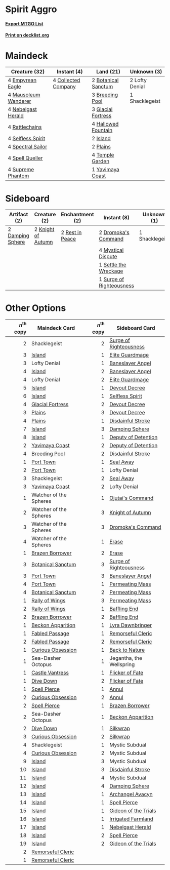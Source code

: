# Spirit Aggro

#### [Export MTGO List](../collection/Spirit%20Aggro/Spirit%20Aggro.txt)
#### [Print on decklist.org](http://decklist.org/?deckmain=2%09Botanical%20Sanctum%0A3%09Breeding%20Pool%0A4%09Collected%20Company%0A4%09Empyrean%20Eagle%0A3%09Glacial%20Fortress%0A4%09Hallowed%20Fountain%0A2%09Island%0A2%09Lofty%20Denial%0A4%09Mausoleum%20Wanderer%0A4%09Nebelgast%20Herald%0A2%09Plains%0A4%09Rattlechains%0A4%09Selfless%20Spirit%0A1%09Shacklegeist%0A4%09Spectral%20Sailor%0A4%09Spell%20Queller%0A4%09Supreme%20Phantom%0A4%09Temple%20Garden%0A1%09Yavimaya%20Coast&deckside=2%09Damping%20Sphere%0A2%09Dromoka's%20Command%0A2%09Knight%20of%20Autumn%0A4%09Mystical%20Dispute%0A2%09Rest%20in%20Peace%0A1%09Settle%20the%20Wreckage%0A1%09Shacklegeist%0A1%09Surge%20of%20Righteousness)
# Maindeck

|                                         Creature (32)                                         |                                         Instant (4)                                          |                                          Land (21)                                           | Unknown (3)  |
|-----------------------------------------------------------------------------------------------|----------------------------------------------------------------------------------------------|----------------------------------------------------------------------------------------------|--------------|
|4 [Empyrean Eagle](http://gatherer.wizards.com/Pages/Card/Details.aspx?multiverseid=466962)    |4 [Collected Company](http://gatherer.wizards.com/Pages/Card/Details.aspx?multiverseid=394519)|2 [Botanical Sanctum](http://gatherer.wizards.com/Pages/Card/Details.aspx?multiverseid=417817)|2 Lofty Denial|
|4 [Mausoleum Wanderer](http://gatherer.wizards.com/Pages/Card/Details.aspx?multiverseid=414364)|                                                                                              |3 [Breeding Pool](http://gatherer.wizards.com/Pages/Card/Details.aspx?multiverseid=97088)     |1 Shacklegeist|
|4 [Nebelgast Herald](http://gatherer.wizards.com/Pages/Card/Details.aspx?multiverseid=414366)  |                                                                                              |3 [Glacial Fortress](http://gatherer.wizards.com/Pages/Card/Details.aspx?multiverseid=190562) |              |
|4 [Rattlechains](http://gatherer.wizards.com/Pages/Card/Details.aspx?multiverseid=409824)      |                                                                                              |4 [Hallowed Fountain](http://gatherer.wizards.com/Pages/Card/Details.aspx?multiverseid=97071) |              |
|4 [Selfless Spirit](http://gatherer.wizards.com/Pages/Card/Details.aspx?multiverseid=414332)   |                                                                                              |2 [Island](http://gatherer.wizards.com/Pages/Card/Details.aspx?multiverseid=439857)           |              |
|4 [Spectral Sailor](http://gatherer.wizards.com/Pages/Card/Details.aspx?multiverseid=466830)   |                                                                                              |2 [Plains](http://gatherer.wizards.com/Pages/Card/Details.aspx?multiverseid=439856)           |              |
|4 [Spell Queller](http://gatherer.wizards.com/Pages/Card/Details.aspx?multiverseid=414494)     |                                                                                              |4 [Temple Garden](http://gatherer.wizards.com/Pages/Card/Details.aspx?multiverseid=405112)    |              |
|4 [Supreme Phantom](http://gatherer.wizards.com/Pages/Card/Details.aspx?multiverseid=447212)   |                                                                                              |1 [Yavimaya Coast](http://gatherer.wizards.com/Pages/Card/Details.aspx?multiverseid=129810)   |              |


# Sideboard

|                                       Artifact (2)                                        |                                        Creature (2)                                         |                                     Enchantment (2)                                      |                                            Instant (8)                                            | Unknown (1)  |
|-------------------------------------------------------------------------------------------|---------------------------------------------------------------------------------------------|------------------------------------------------------------------------------------------|---------------------------------------------------------------------------------------------------|--------------|
|2 [Damping Sphere](http://gatherer.wizards.com/Pages/Card/Details.aspx?multiverseid=443101)|2 [Knight of Autumn](http://gatherer.wizards.com/Pages/Card/Details.aspx?multiverseid=452933)|2 [Rest in Peace](http://gatherer.wizards.com/Pages/Card/Details.aspx?multiverseid=442021)|2 [Dromoka's Command](http://gatherer.wizards.com/Pages/Card/Details.aspx?multiverseid=394558)     |1 Shacklegeist|
|                                                                                           |                                                                                             |                                                                                          |4 [Mystical Dispute](http://gatherer.wizards.com/Pages/Card/Details.aspx?multiverseid=473020)      |              |
|                                                                                           |                                                                                             |                                                                                          |1 [Settle the Wreckage](http://gatherer.wizards.com/Pages/Card/Details.aspx?multiverseid=435186)   |              |
|                                                                                           |                                                                                             |                                                                                          |1 [Surge of Righteousness](http://gatherer.wizards.com/Pages/Card/Details.aspx?multiverseid=394720)|              |


# Other Options

|*n*<sup>th</sup> copy|                                       Maindeck Card                                        |*n*<sup>th</sup> copy|                                         Sideboard Card                                          |
|--------------------:|--------------------------------------------------------------------------------------------|--------------------:|-------------------------------------------------------------------------------------------------|
|                    2|Shacklegeist                                                                                |                    2|[Surge of Righteousness](http://gatherer.wizards.com/Pages/Card/Details.aspx?multiverseid=394720)|
|                    3|[Island](http://gatherer.wizards.com/Pages/Card/Details.aspx?multiverseid=439857)           |                    1|[Elite Guardmage](http://gatherer.wizards.com/Pages/Card/Details.aspx?multiverseid=461122)       |
|                    3|Lofty Denial                                                                                |                    1|[Baneslayer Angel](http://gatherer.wizards.com/Pages/Card/Details.aspx?multiverseid=191065)      |
|                    4|[Island](http://gatherer.wizards.com/Pages/Card/Details.aspx?multiverseid=439857)           |                    2|[Baneslayer Angel](http://gatherer.wizards.com/Pages/Card/Details.aspx?multiverseid=191065)      |
|                    4|Lofty Denial                                                                                |                    2|[Elite Guardmage](http://gatherer.wizards.com/Pages/Card/Details.aspx?multiverseid=461122)       |
|                    5|[Island](http://gatherer.wizards.com/Pages/Card/Details.aspx?multiverseid=439857)           |                    1|[Devout Decree](http://gatherer.wizards.com/Pages/Card/Details.aspx?multiverseid=466767)         |
|                    6|[Island](http://gatherer.wizards.com/Pages/Card/Details.aspx?multiverseid=439857)           |                    1|[Selfless Spirit](http://gatherer.wizards.com/Pages/Card/Details.aspx?multiverseid=414332)       |
|                    4|[Glacial Fortress](http://gatherer.wizards.com/Pages/Card/Details.aspx?multiverseid=190562) |                    2|[Devout Decree](http://gatherer.wizards.com/Pages/Card/Details.aspx?multiverseid=466767)         |
|                    3|[Plains](http://gatherer.wizards.com/Pages/Card/Details.aspx?multiverseid=439856)           |                    3|[Devout Decree](http://gatherer.wizards.com/Pages/Card/Details.aspx?multiverseid=466767)         |
|                    4|[Plains](http://gatherer.wizards.com/Pages/Card/Details.aspx?multiverseid=439856)           |                    1|[Disdainful Stroke](http://gatherer.wizards.com/Pages/Card/Details.aspx?multiverseid=420705)     |
|                    7|[Island](http://gatherer.wizards.com/Pages/Card/Details.aspx?multiverseid=439857)           |                    3|[Damping Sphere](http://gatherer.wizards.com/Pages/Card/Details.aspx?multiverseid=443101)        |
|                    8|[Island](http://gatherer.wizards.com/Pages/Card/Details.aspx?multiverseid=439857)           |                    1|[Deputy of Detention](http://gatherer.wizards.com/Pages/Card/Details.aspx?multiverseid=457309)   |
|                    2|[Yavimaya Coast](http://gatherer.wizards.com/Pages/Card/Details.aspx?multiverseid=129810)   |                    2|[Deputy of Detention](http://gatherer.wizards.com/Pages/Card/Details.aspx?multiverseid=457309)   |
|                    4|[Breeding Pool](http://gatherer.wizards.com/Pages/Card/Details.aspx?multiverseid=97088)     |                    2|[Disdainful Stroke](http://gatherer.wizards.com/Pages/Card/Details.aspx?multiverseid=420705)     |
|                    1|[Port Town](http://gatherer.wizards.com/Pages/Card/Details.aspx?multiverseid=410046)        |                    1|[Seal Away](http://gatherer.wizards.com/Pages/Card/Details.aspx?multiverseid=442919)             |
|                    2|[Port Town](http://gatherer.wizards.com/Pages/Card/Details.aspx?multiverseid=410046)        |                    1|Lofty Denial                                                                                     |
|                    3|Shacklegeist                                                                                |                    2|[Seal Away](http://gatherer.wizards.com/Pages/Card/Details.aspx?multiverseid=442919)             |
|                    3|[Yavimaya Coast](http://gatherer.wizards.com/Pages/Card/Details.aspx?multiverseid=129810)   |                    2|Lofty Denial                                                                                     |
|                    1|Watcher of the Spheres                                                                      |                    1|[Ojutai's Command](http://gatherer.wizards.com/Pages/Card/Details.aspx?multiverseid=394642)      |
|                    2|Watcher of the Spheres                                                                      |                    3|[Knight of Autumn](http://gatherer.wizards.com/Pages/Card/Details.aspx?multiverseid=452933)      |
|                    3|Watcher of the Spheres                                                                      |                    3|[Dromoka's Command](http://gatherer.wizards.com/Pages/Card/Details.aspx?multiverseid=394558)     |
|                    4|Watcher of the Spheres                                                                      |                    1|[Erase](http://gatherer.wizards.com/Pages/Card/Details.aspx?multiverseid=386533)                 |
|                    1|[Brazen Borrower](http://gatherer.wizards.com/Pages/Card/Details.aspx?multiverseid=473001)  |                    2|[Erase](http://gatherer.wizards.com/Pages/Card/Details.aspx?multiverseid=386533)                 |
|                    3|[Botanical Sanctum](http://gatherer.wizards.com/Pages/Card/Details.aspx?multiverseid=417817)|                    3|[Surge of Righteousness](http://gatherer.wizards.com/Pages/Card/Details.aspx?multiverseid=394720)|
|                    3|[Port Town](http://gatherer.wizards.com/Pages/Card/Details.aspx?multiverseid=410046)        |                    3|[Baneslayer Angel](http://gatherer.wizards.com/Pages/Card/Details.aspx?multiverseid=191065)      |
|                    4|[Port Town](http://gatherer.wizards.com/Pages/Card/Details.aspx?multiverseid=410046)        |                    1|[Permeating Mass](http://gatherer.wizards.com/Pages/Card/Details.aspx?multiverseid=414467)       |
|                    4|[Botanical Sanctum](http://gatherer.wizards.com/Pages/Card/Details.aspx?multiverseid=417817)|                    2|[Permeating Mass](http://gatherer.wizards.com/Pages/Card/Details.aspx?multiverseid=414467)       |
|                    1|[Rally of Wings](http://gatherer.wizards.com/Pages/Card/Details.aspx?multiverseid=460954)   |                    3|[Permeating Mass](http://gatherer.wizards.com/Pages/Card/Details.aspx?multiverseid=414467)       |
|                    2|[Rally of Wings](http://gatherer.wizards.com/Pages/Card/Details.aspx?multiverseid=460954)   |                    1|[Baffling End](http://gatherer.wizards.com/Pages/Card/Details.aspx?multiverseid=439658)          |
|                    2|[Brazen Borrower](http://gatherer.wizards.com/Pages/Card/Details.aspx?multiverseid=473001)  |                    2|[Baffling End](http://gatherer.wizards.com/Pages/Card/Details.aspx?multiverseid=439658)          |
|                    1|[Beckon Apparition](http://gatherer.wizards.com/Pages/Card/Details.aspx?multiverseid=157415)|                    1|[Lyra Dawnbringer](http://gatherer.wizards.com/Pages/Card/Details.aspx?multiverseid=442914)      |
|                    1|[Fabled Passage](http://gatherer.wizards.com/Pages/Card/Details.aspx?multiverseid=473206)   |                    1|[Remorseful Cleric](http://gatherer.wizards.com/Pages/Card/Details.aspx?multiverseid=447169)     |
|                    2|[Fabled Passage](http://gatherer.wizards.com/Pages/Card/Details.aspx?multiverseid=473206)   |                    2|[Remorseful Cleric](http://gatherer.wizards.com/Pages/Card/Details.aspx?multiverseid=447169)     |
|                    1|[Curious Obsession](http://gatherer.wizards.com/Pages/Card/Details.aspx?multiverseid=439692)|                    1|[Back to Nature](http://gatherer.wizards.com/Pages/Card/Details.aspx?multiverseid=208284)        |
|                    1|Sea-Dasher Octopus                                                                          |                    1|Jegantha, the Wellspring                                                                         |
|                    1|[Castle Vantress](http://gatherer.wizards.com/Pages/Card/Details.aspx?multiverseid=473204)  |                    1|[Flicker of Fate](http://gatherer.wizards.com/Pages/Card/Details.aspx?multiverseid=476267)       |
|                    1|[Dive Down](http://gatherer.wizards.com/Pages/Card/Details.aspx?multiverseid=435205)        |                    2|[Flicker of Fate](http://gatherer.wizards.com/Pages/Card/Details.aspx?multiverseid=476267)       |
|                    1|[Spell Pierce](http://gatherer.wizards.com/Pages/Card/Details.aspx?multiverseid=425876)     |                    1|[Annul](http://gatherer.wizards.com/Pages/Card/Details.aspx?multiverseid=45976)                  |
|                    2|[Curious Obsession](http://gatherer.wizards.com/Pages/Card/Details.aspx?multiverseid=439692)|                    2|[Annul](http://gatherer.wizards.com/Pages/Card/Details.aspx?multiverseid=45976)                  |
|                    2|[Spell Pierce](http://gatherer.wizards.com/Pages/Card/Details.aspx?multiverseid=425876)     |                    1|[Brazen Borrower](http://gatherer.wizards.com/Pages/Card/Details.aspx?multiverseid=473001)       |
|                    2|Sea-Dasher Octopus                                                                          |                    1|[Beckon Apparition](http://gatherer.wizards.com/Pages/Card/Details.aspx?multiverseid=157415)     |
|                    2|[Dive Down](http://gatherer.wizards.com/Pages/Card/Details.aspx?multiverseid=435205)        |                    1|[Silkwrap](http://gatherer.wizards.com/Pages/Card/Details.aspx?multiverseid=394699)              |
|                    3|[Curious Obsession](http://gatherer.wizards.com/Pages/Card/Details.aspx?multiverseid=439692)|                    2|[Silkwrap](http://gatherer.wizards.com/Pages/Card/Details.aspx?multiverseid=394699)              |
|                    4|Shacklegeist                                                                                |                    1|Mystic Subdual                                                                                   |
|                    4|[Curious Obsession](http://gatherer.wizards.com/Pages/Card/Details.aspx?multiverseid=439692)|                    2|Mystic Subdual                                                                                   |
|                    9|[Island](http://gatherer.wizards.com/Pages/Card/Details.aspx?multiverseid=439857)           |                    3|Mystic Subdual                                                                                   |
|                   10|[Island](http://gatherer.wizards.com/Pages/Card/Details.aspx?multiverseid=439857)           |                    3|[Disdainful Stroke](http://gatherer.wizards.com/Pages/Card/Details.aspx?multiverseid=420705)     |
|                   11|[Island](http://gatherer.wizards.com/Pages/Card/Details.aspx?multiverseid=439857)           |                    4|Mystic Subdual                                                                                   |
|                   12|[Island](http://gatherer.wizards.com/Pages/Card/Details.aspx?multiverseid=439857)           |                    4|[Damping Sphere](http://gatherer.wizards.com/Pages/Card/Details.aspx?multiverseid=443101)        |
|                   13|[Island](http://gatherer.wizards.com/Pages/Card/Details.aspx?multiverseid=439857)           |                    1|[Archangel Avacyn](http://gatherer.wizards.com/Pages/Card/Details.aspx?multiverseid=409741)      |
|                   14|[Island](http://gatherer.wizards.com/Pages/Card/Details.aspx?multiverseid=439857)           |                    1|[Spell Pierce](http://gatherer.wizards.com/Pages/Card/Details.aspx?multiverseid=425876)          |
|                   15|[Island](http://gatherer.wizards.com/Pages/Card/Details.aspx?multiverseid=439857)           |                    1|[Gideon of the Trials](http://gatherer.wizards.com/Pages/Card/Details.aspx?multiverseid=426716)  |
|                   16|[Island](http://gatherer.wizards.com/Pages/Card/Details.aspx?multiverseid=439857)           |                    1|[Irrigated Farmland](http://gatherer.wizards.com/Pages/Card/Details.aspx?multiverseid=426947)    |
|                   17|[Island](http://gatherer.wizards.com/Pages/Card/Details.aspx?multiverseid=439857)           |                    1|[Nebelgast Herald](http://gatherer.wizards.com/Pages/Card/Details.aspx?multiverseid=414366)      |
|                   18|[Island](http://gatherer.wizards.com/Pages/Card/Details.aspx?multiverseid=439857)           |                    2|[Spell Pierce](http://gatherer.wizards.com/Pages/Card/Details.aspx?multiverseid=425876)          |
|                   19|[Island](http://gatherer.wizards.com/Pages/Card/Details.aspx?multiverseid=439857)           |                    2|[Gideon of the Trials](http://gatherer.wizards.com/Pages/Card/Details.aspx?multiverseid=426716)  |
|                    2|[Remorseful Cleric](http://gatherer.wizards.com/Pages/Card/Details.aspx?multiverseid=447169)|                     |                                                                                                 |
|                    1|[Remorseful Cleric](http://gatherer.wizards.com/Pages/Card/Details.aspx?multiverseid=447169)|                     |                                                                                                 |

